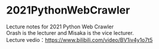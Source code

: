 # 2021PythonWebCrawler
Lecture notes for 2021 Python Web Crawler<br/>
Orash is the lecturer and Misaka is the vice lecturer.<br/>
Lecture vedio：https://www.bilibili.com/video/BV1iv4y1o7t5<br/>
